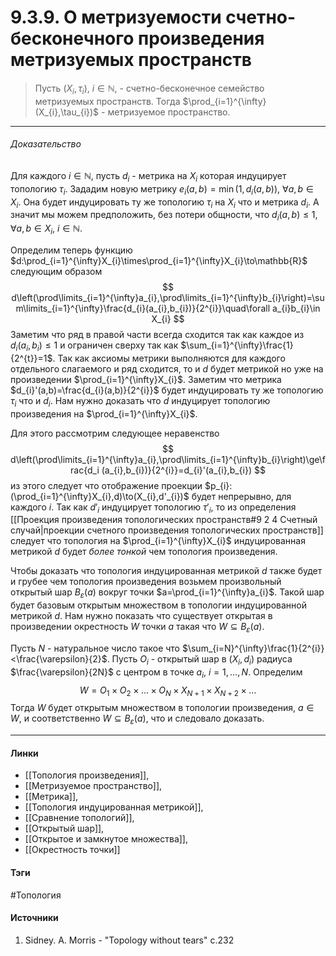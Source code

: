 # 9.3.9. О метризуемости счетно-бесконечного произведения метризуемых пространств
>Пусть $(X_{i},\tau_{i})$, $i\in\mathbb{N}$, - счетно-бесконечное семейство метризуемых пространств. Тогда $\prod_{i=1}^{\infty}(X_{i},\tau_{i})$ - метризуемое пространство.
***
###### Доказательство
Для каждого $i\in\mathbb{N}$, пусть $d_{i}$ - метрика на $X_{i}$ которая индуцирует топологию $\tau_{i}$. 
Зададим новую метрику $e_{i}(a,b)=\min(1,d_{i}(a,b))$, $\forall a,b\in X_{i}$. Она будет индуцировать ту же топологию $\tau_{i}$ на $X_{i}$ что и метрика $d_{i}$. А значит мы можем предположить, без потери общности, что $d_{i}(a,b)\le1$, $\forall a,b\in X_{i}$, $i\in\mathbb{N}$.

Определим теперь функцию $d:\prod_{i=1}^{\infty}X_{i}\times\prod_{i=1}^{\infty}X_{i}\to\mathbb{R}$ следующим образом
$$
d\left(\prod\limits_{i=1}^{\infty}a_{i},\prod\limits_{i=1}^{\infty}b_{i}\right)=\sum\limits_{i=1}^{\infty}\frac{d_{i}(a_{i},b_{i})}{2^{i}}\quad\forall a_{i}b_{i}\in X_{i}
$$
Заметим что ряд в правой части всегда сходится так как каждое из $d_{i}(a_{i},b_{i})\le1$ и ограничен сверху так как $\sum_{i=1}^{\infty}\frac{1}{2^{t}}=1$.
Так как аксиомы метрики выполняются для каждого отдельного слагаемого и ряд сходится, то и $d$ будет метрикой но уже на произведении $\prod_{i=1}^{\infty}X_{i}$. Заметим что метрика $d_{i}'(a,b)=\frac{d_{i}(a,b)}{2^{i}}$ будет индуцировать ту же топологию $\tau_{i}$ что и $d_{i}$. Нам нужно доказать что $d$ индуцирует топологию произведения на $\prod_{i=1}^{\infty}X_{i}$.

Для этого рассмотрим следующее неравенство
$$
d\left(\prod\limits_{i=1}^{\infty}a_{i},\prod\limits_{i=1}^{\infty}b_{i}\right)\ge\frac{d_i (a_{i},b_{i})}{2^{i}}=d_{i}'(a_{i},b_{i})
$$
из этого следует что отображение проекции $p_{i}:(\prod_{i=1}^{\infty}X_{i},d)\to(X_{i},d'_{i})$ будет непрерывно, для каждого $i$. Так как $d'_{i}$ индуцирует топологию $\tau'_{i}$, то из определения [[Проекция произведения топологических пространств#9 2 4 Счетный случай|проекции счетного произведения топологических пространств]] следует что топология на $\prod_{i=1}^{\infty}X_{i}$ индуцированная метрикой $d$ будет *более тонкой* чем топология произведения.

Чтобы доказать что топология индуцированная метрикой $d$ также будет и грубее чем топология произведения возьмем произвольный открытый шар $B_{\varepsilon}(a)$ вокруг точки $a=\prod_{i=1}^{\infty}a_{i}$. Такой шар будет базовым открытым множеством в топологии индуцированной метрикой $d$. Нам нужно показать что существует открытая в произведении окрестность $W$ точки $a$ такая что $W\subseteq B_{\varepsilon}(a)$.

Пусть $N$ - натуральное число такое что $\sum_{i=N}^{\infty}\frac{1}{2^{i}}<\frac{\varepsilon}{2}$. Пусть $O_{i}$ - открытый шар в $(X_{i},d_{i})$ радиуса $\frac{\varepsilon}{2N}$ с центром в точке $a_{i}$, $i=1,\dots,N$. Определим
$$
W=O_{1}\times O_{2}\times\dots\times O_{N}\times X_{N+1}\times X_{N+2}\times\dots
$$
Тогда $W$ будет открытым множеством в топологии произведения, $a\in W$, и соответственно $W\subseteq B_{\varepsilon}(a)$, что и следовало доказать.
***
#### Линки
- [[Топология произведения]],
- [[Метризуемое пространство]],
- [[Метрика]],
- [[Топология индуцированная метрикой]],
- [[Сравнение топологий]],
- [[Открытый шар]],
- [[Открытое и замкнутое множества]],
- [[Окрестность точки]]
#### Тэги
 #Топология 
#### Источники
1. Sidney. A. Morris - "Topology without tears" c.232